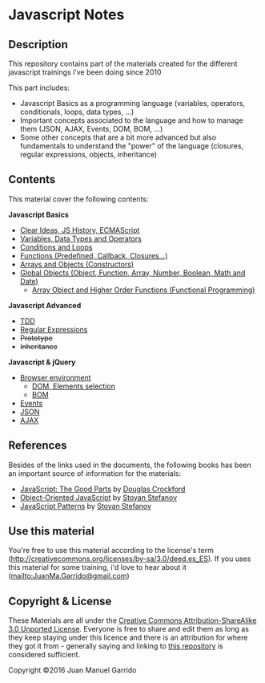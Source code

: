 # Javascript Notes

## Description ##

This repository contains part of the materials created for the different javascript trainings i've been doing since 2010

This part includes:

- Javascript Basics as a programming language (variables, operators, conditionals, loops, data types, ...)
- Important concepts associated to the language and how to manage them (JSON, AJAX, Events, DOM, BOM, ...)
- Some other concepts that are a bit more advanced but also fundamentals to understand the "power" of the language (closures, regular expressions, objects, inheritance)

## Contents ##

This material cover the following contents:

**Javascript Basics**

- [Clear Ideas, JS History, ECMAScript](markdown-en/01-clear-ideas)
- [Variables, Data Types and Operators](markdown-en/02-variables-data-types-operators)
- [Conditions and Loops](markdown-en/03-conditions-loops)
- [Functions (Predefined, Callback, Closures...)](markdown-en/04-functions)
- [Arrays and Objects (Constructors)](markdown-en/05-arrays-objects)
- [Global Objects (Object, Function, Array, Number, Boolean, Math and Date)](markdown-en/06-global-objects)
    - [Array Object and Higher Order Functions (Functional Programming)](markdown-en/06-global-objects/arrays)

**Javascript Advanced**

- [TDD](markdown-en/07-tdd)
- [Regular Expressions](markdown-en/08-regular-expressions)
- ~~Prototype~~
- ~~Inheritance~~


**Javascript & jQuery**

- [Browser environment](markdown-en/11-browser-environment)
    -  [DOM, Elements selection](markdown-en/11-browser-environment/DOM)
    -  [BOM](markdown-en/11-browser-environment/BOM)
- [Events](markdown-en/12-events)
- [JSON](markdown-en/13-JSON)
- [AJAX](markdown-en/14-AJAX)

## References ##

Besides of the links used in the documents, the following books has been an important source of information for the materials:

- [JavaScript: The Good Parts](http://www.amazon.com/dp/0596517742) by [Douglas Crockford](http://www.crockford.com/)
- [Object-Oriented JavaScript](http://www.amazon.com/dp/1847194141) by [Stoyan Stefanov](https://twitter.com/stoyanstefanov)
- [JavaScript Patterns](http://www.amazon.com/dp/0596806752) by [Stoyan Stefanov](https://twitter.com/stoyanstefanov)

## Use this material ##

You're free to use this material according to the license's term (http://creativecommons.org/licenses/by-sa/3.0/deed.es_ES). If you uses this material for some training, i'd love to hear about it (<mailto:JuanMa.Garrido@gmail.com>)

## Copyright & License ##

These Materials are all under the [Creative Commons Attribution-ShareAlike 3.0 Unported License](http://creativecommons.org/licenses/by-sa/3.0/deed.en_EN). Everyone is free to share and edit them as long as they keep staying under this licence and there is an attribution for where they got it from - generally saying and linking to [this repository](https://github.com/juanmaguitar/javascript-notes) is considered sufficient.

Copyright &copy;2016 Juan Manuel Garrido

